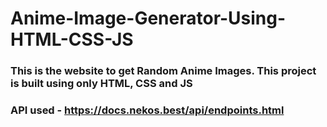 # Anime-Image-Generator-Using-HTML-CSS-JS

### This is the website to get Random Anime Images. This project is built using only HTML, CSS and JS
### API used - https://docs.nekos.best/api/endpoints.html